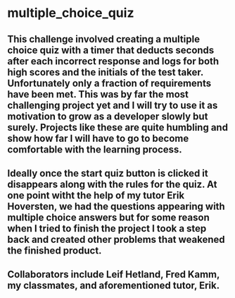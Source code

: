 # multiple_choice_quiz

##  This challenge involved creating a multiple choice quiz with a timer that deducts seconds after each incorrect response and logs for both high scores and the initials of the test taker.  Unfortunately only a fraction of requirements have been met.  This was by far the most challenging project yet and I will try to use it as motivation to grow as a developer slowly but surely.  Projects like these are quite humbling and show how far I will have to go to become comfortable with the learning process.  

##  Ideally once the start quiz button is clicked it disappears along with the rules for the quiz.  At one point witht the help of my tutor Erik Hoversten, we had the questions appearing with multiple choice answers but for some reason when I tried to finish the project I took a step back and created other problems that weakened the finished product.

## Collaborators include Leif Hetland, Fred Kamm, my classmates, and aforementioned tutor, Erik.      